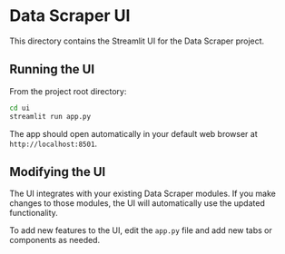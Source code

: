 # Data Scraper UI

This directory contains the Streamlit UI for the Data Scraper project.

## Running the UI

From the project root directory:

```bash
cd ui
streamlit run app.py
```

The app should open automatically in your default web browser at `http://localhost:8501`.

## Modifying the UI

The UI integrates with your existing Data Scraper modules. If you make changes to those modules,
the UI will automatically use the updated functionality.

To add new features to the UI, edit the `app.py` file and add new tabs or components as needed.
